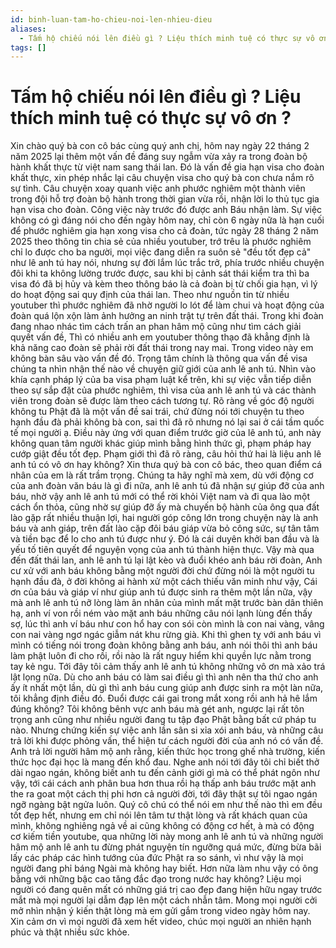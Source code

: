 ```yaml
---
id: binh-luan-tam-ho-chieu-noi-len-nhieu-dieu
aliases:
  - Tấm hộ chiếu nói lên điều gì ? Liệu thích minh tuệ có thực sự vô ơn ?
tags: []
---
```


# Tấm hộ chiếu nói lên điều gì ? Liệu thích minh tuệ có thực sự vô ơn ?

Xin chào quý bà con cô bác cùng quý anh chị, hôm nay ngày 22 tháng 2 năm 2025 lại thêm một vấn đề đáng suy ngẫm vừa xảy ra trong đoàn bộ hành khất thực từ việt nam sang thái lan. Đó là vấn đề gia hạn visa cho đoàn khất thực, xin phép nhắc lại câu chuyện visa cho quý bà con chưa nắm rõ sự tình. Câu chuyện xoay quanh việc anh phước nghiêm một thành viên trong đội hỗ trợ đoàn bộ hành trong thời gian vừa rồi, nhận lời lo thủ tục gia hạn visa cho đoàn. Công việc này trước đó được anh Báu nhận làm. Sự việc không có gì đáng nói cho đến ngày hôm nay, chỉ còn 6 ngày nữa là hạn cuối để phước nghiêm gia hạn xong visa cho cả đoàn, tức ngày 28 tháng 2 năm 2025 theo thông tin chia sẻ của nhiều youtuber, trớ trêu là phước nghiêm chỉ lo được cho ba người, mọi việc đang diễn ra suôn sẻ "đều tốt đẹp cả" như lê anh tú hay nói, nhưng sự đời lắm lúc trắc trở, phía trước nhiều chuyện đôi khi ta không lường trước được, sau khi bị cảnh sát thái kiểm tra thì ba visa đó đã bị hủy và kèm theo thông báo là cả đoàn bị từ chối gia hạn, vì lý do hoạt động sai quy định của thái lan. Theo như nguồn tin từ nhiều youtuber thì phước nghiêm đã nhờ người lo lót để làm chui và hoạt động của đoàn quá lộn xộn làm ảnh hưởng an ninh trật tự trên đất thái. Trong khi đoàn đang nhao nhác tìm cách trấn an phan hâm mộ cũng như tìm cách giải quyết vấn đề, Thì có nhiều anh em youtuber thông thạo đã khẳng định là khả năng cao đoàn sẽ phải rời đất thái trong nay mai. Trong video này em không bàn sâu vào vấn đề đó. Trọng tâm chính là thông qua vấn đề visa chúng ta nhìn nhận thế nào về chuyện giữ giới của anh lê anh tú. Nhìn vào khía cạnh pháp lý của ba visa phạm luật kể trên, khi sự việc vẫn tiếp diễn theo sự sắp đặt của phước nghiêm, thì visa của anh lê anh tú và các thành viên trong đoàn sẽ được làm theo cách tương tự. Rõ ràng về góc độ người không tu Phật đã là một vấn đề sai trái, chứ đừng nói tới chuyện tu theo hạnh đầu đà phải không bà con, sai thì đã rõ nhưng nó lại sai ở cái tầm quốc tế mọi người ạ. Điều này ứng với quan điểm trước giờ của lê anh tú, anh này không quan tâm người khác giúp mình bằng hình thức gì, phạm pháp hay cướp giật đều tốt đẹp. Phạm giới thì đã rõ ràng, câu hỏi thứ hai là liệu anh lê anh tú có vô ơn hay không? Xin thưa quý bà con cô bác, theo quan điểm cá nhân của em là rất trầm trọng. Chúng ta hãy nghĩ mà xem, dù với động cơ của anh đoàn văn báu là gì đi nữa, anh lê anh tú đã nhận sự giúp đỡ của anh báu, nhờ vậy anh lê anh tú mới có thể rời khỏi Việt nam và đi qua lào một cách ổn thỏa, cũng nhờ sự giúp đỡ ấy mà chuyến bộ hành của ông qua đất lào gặp rất nhiều thuận lợi, hai người góp công lớn trong chuyện này là anh báu và anh giáp, trên đất lào cặp đôi báu giáp vừa bỏ công sức, sự tân tâm và tiền bạc để lo cho anh tú được như ý. Đó là cái duyên khởi ban đầu và là yếu tố tiên quyết để nguyện vọng của anh tú thành hiện thực. Vậy mà qua đến đất thái lan, anh lê anh tú lại lật kèo và đuổi khéo anh báu rời đoàn, Anh cư xử với anh báu không bằng một người đời chứ đừng nói là một người tu hạnh đầu đà, ở đời không ai hành xử một cách thiếu văn minh như vậy, Cái ơn của báu và giáp ví như giúp anh tú được sinh ra thêm một lần nữa, vậy mà anh lê anh tú nỡ lòng làm ân nhân của mình mất mặt trước bàn dân thiên hạ, anh ví von rồi ném vào mặt anh báu những câu nói lạnh lùng đến thấy sợ, lúc thì anh ví báu như con hổ hay con sói còn mình là con nai vàng, vâng con nai vàng ngơ ngác giẫm nát khu rừng già. Khi thì ghen tỵ với anh báu vì mình có tiếng nói trong đoàn không bằng anh báu, anh nói thôi thì anh báu làm phật luôn đi cho rồi, rồi nào là rất nguy hiểm khi quyền lực nằm trong tay kẻ ngu. Tới đây tôi cảm thấy anh lê anh tú không những vô ơn mà xảo trá lật lọng nữa. Dù cho anh báu có làm sai điều gì thì anh nên tha thứ cho anh ấy ít nhất một lần, dù gì thì anh báu cung giúp anh được sinh ra một làn nữa, tôi khẳng định điều đó. Đuổi được cái gai trong mắt xong rồi anh hả hê lắm đúng không? Tôi không bênh vực anh báu mà gét anh, ngược lại rất tôn trọng anh cũng như nhiều người đang tu tập đạo Phật bằng bất cứ pháp tu nào. Nhưng chứng kiến sự việc anh lần sân si xỉa xói anh báu, và những câu trả lời khi được phỏng vấn, thể hiện tư cách người đời của anh nó có vấn đề. Anh trả lời người hâm mộ anh rằng, kiến thức học trong ghế nhà trường, kiến thức học đại học là mang đến khổ đau. Nghe anh nói tới đây tôi chỉ biết thở dài ngao ngán, không biết anh tu đến cảnh giới gì mà có thể phát ngôn như vậy, tới cái cách anh phân bua hơn thua rồi hạ thấp anh báu trước mặt anh the ra goat một cách thị phi hơn cả người đời, tới đây thật sự tôi ngao ngán ngỡ ngàng bật ngửa luôn. Quý cô chú có thể nói em như thế nào thì em đều tốt đẹp hết, nhưng em chỉ nói lên tâm tư thật lòng và rất khách quan của mình, không nghiêng ngả về ai cũng không có động cơ hết, à mà có động cơ kiếm tiền youtube, qua những lời này mong anh lê anh tú và những người hâm mộ anh lê anh tu đừng phát nguyện tín ngưỡng quá mức, đừng bừa bãi lấy các pháp các hình tướng của đức Phật ra so sánh, vì như vậy là mọi người đang phỉ báng Ngài mà không hay biết. Hơn nữa làm nhu vậy có ông bằng với những bậc cao tăng đắc đạo trong nước hay không? Liệu mọi người có đang quên mất có những giá trị cao đẹp đang hiện hữu ngay trước mắt mà mọi người lại dẫm đạp lên một cách nhẫn tâm. Mong mọi người cởi mở nhìn nhận ý kiến thật lòng mà em gửi gắm trong video ngày hôm nay. Xin cảm ơn vì mọi người đã xem hết video, chúc mọi người an nhiên hạnh phúc và thật nhiều sức khỏe. 
